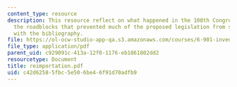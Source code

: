 ```yaml
---
content_type: resource
description: This resource reflect on what happened in the 108th Congress and determine
  the roadblocks that prevented much of the proposed legislation from succeeding along
  with the bibliography.
file: https://ol-ocw-studio-app-qa.s3.amazonaws.com/courses/6-901-inventions-and-patents-fall-2005/c42d62585fbc5e506be46f91d70adfb9_reimportation.pdf
file_type: application/pdf
parent_uid: c929091c-413a-12f0-1176-eb1861802dd2
resourcetype: Document
title: reimportation.pdf
uid: c42d6258-5fbc-5e50-6be4-6f91d70adfb9
---
```

